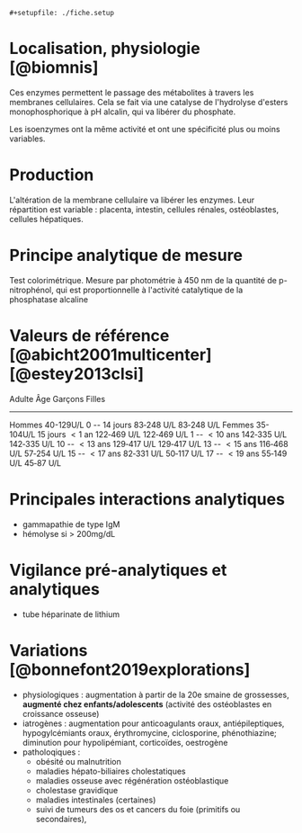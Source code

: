 ```{=org}
#+setupfile: ./fiche.setup
```
# Localisation, physiologie [@biomnis]

Ces enzymes permettent le passage des métabolites à travers les
membranes cellulaires. Cela se fait via une catalyse de l\'hydrolyse
d\'esters monophosphorique à pH alcalin, qui va libérer du phosphate.

Les isoenzymes ont la même activité et ont une spécificité plus ou moins
variables.

# Production

L\'altération de la membrane cellulaire va libérer les enzymes. Leur
répartition est variable : placenta, intestin, cellules rénales,
ostéoblastes, cellules hépatiques.

# Principe analytique de mesure

Test colorimétrique. Mesure par photométrie à 450 nm de la quantité de
p-nitrophénol, qui est proportionnelle à l'activité catalytique de la
phosphatase alcaline

# Valeurs de référence [@abicht2001multicenter] [@estey2013clsi]

  Adulte               Âge                 Garçons       Filles
  -------- ----------- ------------------- ------------- -------------
  Hommes   40-129U/L   0 -- 14 jours       83‑248 U/L    83‑248 U/L
  Femmes   35-104U/L   15 jours  \< 1 an   122‑469 U/L   122‑469 U/L
                       1 --  \< 10 ans     142‑335 U/L   142‑335 U/L
                       10 --  \< 13 ans    129‑417 U/L   129‑417 U/L
                       13 --  \< 15 ans    116‑468 U/L   57‑254 U/L
                       15 --  \< 17 ans    82‑331 U/L    50‑117 U/L
                       17 --  \< 19 ans    55‑149 U/L    45‑87 U/L

# Principales interactions analytiques

-   gammapathie de type IgM
-   hémolyse si \> 200mg/dL

# Vigilance pré-analytiques et analytiques

-   tube héparinate de lithium

# Variations [@bonnefont2019explorations]

-   physiologiques : augmentation à partir de la 20e smaine de
    grossesses, **augmenté chez enfants/adolescents** (activité des
    ostéoblastes en croissance osseuse)
-   iatrogènes : augmentation pour anticoagulants oraux,
    antiépileptiques, hypogylcémiants oraux, érythromycine,
    ciclosporine, phénothiazine; diminution pour hypolipémiant,
    corticoïdes, oestrogène
-   patholoqiques :
    -   obésité ou malnutrition
    -   maladies hépato-biliaires cholestatiques
    -   maladies osseuse avec régénération ostéoblastique
    -   cholestase gravidique
    -   maladies intestinales (certaines)
    -   suivi de tumeurs des os et cancers du foie (primitifs ou
        secondaires),
